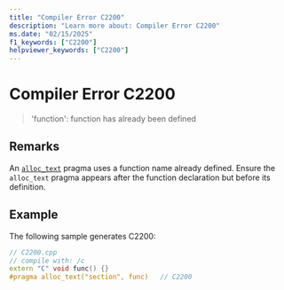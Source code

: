 ```yaml
---
title: "Compiler Error C2200"
description: "Learn more about: Compiler Error C2200"
ms.date: "02/15/2025"
f1_keywords: ["C2200"]
helpviewer_keywords: ["C2200"]
---
```

# Compiler Error C2200

> 'function': function has already been defined

## Remarks

An [`alloc_text`](../../preprocessor/alloc-text.md) pragma uses a function name already defined. Ensure the `alloc_text` pragma appears after the function declaration but before its definition.

## Example

The following sample generates C2200:

```cpp
// C2200.cpp
// compile with: /c
extern "C" void func() {}
#pragma alloc_text("section", func)   // C2200
```
